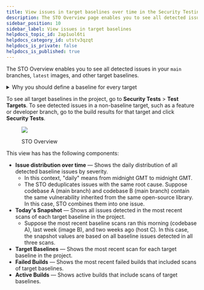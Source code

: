 ```yaml
---
title: View issues in target baselines over time in the Security Testing Overview
description: The STO Overview page enables you to see all detected issues in your target baselines.
sidebar_position: 10
sidebar_label: View issues in target baselines
helpdocs_topic_id: 2ap1uol6ti
helpdocs_category_id: utstv3qzqt
helpdocs_is_private: false
helpdocs_is_published: true
---
```


The STO Overview enables you to see all detected issues in your `main` branches, `latest` images, and other target baselines.

<details>
<summary>Why you should define a baseline for every target</summary>


import StoWhyDefineBaselines from '/docs/security-testing-orchestration/get-started/shared/_why-define-baselines.md';


<StoWhyDefineBaselines />

</details>

To see all target baselines in the project, go to **Security Tests** > **Test Targets**. To see detected issues in a non-baseline target, such as a feature or developer branch, go to the build results for that target and click **Security Tests**.

<figure>

![](../static/sto-overview-06.png)

<figcaption>STO Overview</figcaption>
</figure>



This view has has the following components:

* **Issue distribution over time** — Shows the daily distribution of all detected baseline issues by severity.
	+ In this context, "daily" means from midnight GMT to midnight GMT.
	+ The STO deduplicates issues with the same root cause. Suppose codebase A (main branch) and codebase B (main branch) contain the same vulnerability inherited from the same open-source library. In this case, STO combines them into one issue.
* **Today's Snapshot** — Shows all issues detected in the most recent scans of each target baseline in the project.
	+ Suppose the most recent baseline scans ran this morning (codebase A), last week (image B), and two weeks ago (host C). In this case, the snapshot values are based on all baseline issues detected in all three scans.
* **Target Baselines** — Shows the most recent scan for each target baseline in the project.
* **Failed Builds** — Shows the most recent failed builds that included scans of target baselines.
* **Active Builds** — Shows active builds that include scans of target baselines.

